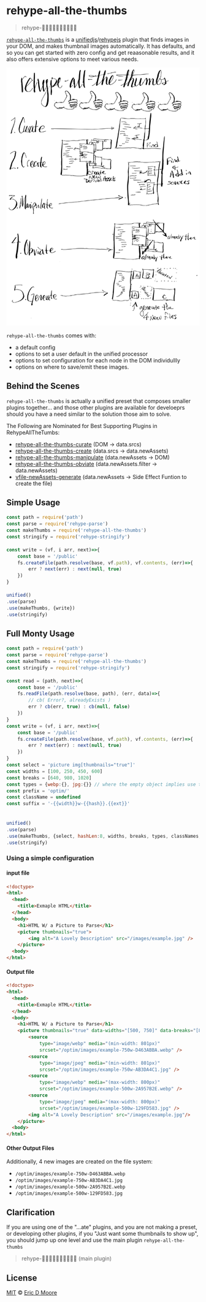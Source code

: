 # rehype-all-the-thumbs

> rehype-👍🏿👍🏼👍🏽👍🏻👍🏾

[`rehype-all-the-thumbs`](https://github.com/ericdmoore/rehype-all-the-thumbs) is a [unifiedjs](https://github.com/unifiedjs/unified)/[rehypejs](https://github.com/rehypejs/rehype/) plugin that finds images in your DOM, and makes thumbnail images automatically. It has defaults, and so you can get started with zero config and get reaasonable results, and it also offers extensive options to meet various needs.


![Readme Diagram](pics/Readme-diagram.svg)

`rehype-all-the-thumbs` comes with:
- a default config
- options to set a user default in the unified processor
- options to set configuration for each node in the DOM individullly
- options on where to save/emit these images.

## Behind the Scenes 

`rehype-all-the-thumbs` is actually a unified preset that composes smaller plugins together... and those other plugins are available for develoeprs should you have a need similar to the solution those aim to solve.

The Following are Nominated for Best Supporting Plugins in RehypeAllTheTumbs:

- [rehype-all-the-thumbs-curate](https://github.com/ericdmoore/rehype-all-the-thumbs-curate) (DOM -> data.srcs)
- [rehype-all-the-thumbs-create](https://github.com/ericdmoore/rehype-all-the-thumbs-create) (data.srcs -> data.newAssets)
- [rehype-all-the-thumbs-manipulate](https://github.com/ericdmoore/rehype-all-the-thumbs-manipulate) (data.newAssets -> DOM)
- [rehype-all-the-thumbs-obviate](https://github.com/ericdmoore/rehype-all-the-thumbs-obviate) (data.newAssets.filter -> data.newAssets)
- [vfile-newAssets-generate](https://github.com/ericdmoore/vfile-newAssets-generate) (data.newAssets -> Side Effect Funtion to create the file)



## Simple Usage

```js
const path = require('path')
const parse = require('rehype-parse')
const makeThumbs = require('rehype-all-the-thumbs')
const stringify = require('rehype-stringify')

const write = (vf, i arr, next)=>{
    const base = '/public'
    fs.createFile(path.resolve(base, vf.path), vf.contents, (err)=>{
        err ? next(err) : next(null, true)
    })
}

unified()
.use(parse)
.use(makeThumbs, {write})
.use(stringify)
```



## Full Monty Usage

```js
const path = require('path')
const parse = require('rehype-parse')
const makeThumbs = require('rehype-all-the-thumbs')
const stringify = require('rehype-stringify')

const read = (path, next)=>{
    const base = '/public'
    fs.readFile(path.resolve(base, path), (err, data)=>{
        // cb( Error?, alreadyExists )
        err ? cb(err, true) : cb(null, false)
    })
}
const write = (vf, i arr, next)=>{
    const base = '/public'
    fs.createFile(path.resolve(base, vf.path), vf.contents, (err)=>{
        err ? next(err) : next(null, true)
    })
}
const select = 'picture img[thumbnails="true"]'
const widths = [100, 250, 450, 600] 
const breaks = [640, 980, 1020]
const types = {webp:{}, jpg:{}} // where the empty object implies use the default for the format
const prefix = 'optim/'
const className = undefined
const suffix = '-{{width}}w-{{hash}}.{{ext}}'


unified()
.use(parse)
.use(makeThumbs, {select, hashLen:8, widths, breaks, types, classNames, prefix, suffix, read, write})
.use(stringify)
```

### Using a simple configuration

#### input file 

```html
<!doctype>
<html>
  <head>
    <title>Exmaple HTML</title>
  </head>
  <body>
    <h1>HTML W/ a Picture to Parse</h1>
    <picture thumbnails="true">
        <img alt="A Lovely Description" src="/images/example.jpg" />
    </picture>
  <body>
</html>
```


#### Output file

```html
<!doctype>
<html>
  <head>
    <title>Exmaple HTML</title>
  </head>
  <body>
    <h1>HTML W/ a Picture to Parse</h1>
    <picture thumbnails="true" data-widths="[500, 750]" data-breaks="[800]" data-formats="webp,jpg">
        <source 
            type="image/webp" media="(min-width: 801px)"
            srcset="/optim/images/example-750w-D463ABBA.webp" />
        <source 
            type="image/jpeg" media="(min-width: 801px)"
            srcset="/optim/images/example-750w-AB3DA4C1.jpg" />
        <source 
            type="image/webp" media="(max-width: 800px)"
            srcset="/optim/images/example-500w-2A957B2E.webp" />
        <source 
            type="image/jpeg" media="(max-width: 800px)"
            srcset="/optim/images/example-500w-129FD583.jpg" />
        <img alt="A Lovely Description" src="/images/example.jpg"/>
    </picture>
  <body>
</html>
```

#### Other Output Files
Additionally, 4 new images are created on the file system:

- `/optim/images/example-750w-D463ABBA.webp`
- `/optim/images/example-750w-AB3DA4C1.jpg`
- `/optim/images/example-500w-2A957B2E.webp`
- `/optim/images/example-500w-129FD583.jpg`

## Clarification

If you are using one of the "...ate" plugins, and you are not making a preset, or developing other plugins, if you "Just  want some thumbnails to show up", you should jump up one level and use the main plugin `rehype-all-the-thumbs`

> rehype-👍🏿👍🏼👍🏽👍🏻👍🏾 (main plugin)

## License

[MIT][license] © [Eric D Moore][author]

<!-- Definitions -->

[license]: LICENSE

[author]: https://im.ericdmoore.com
